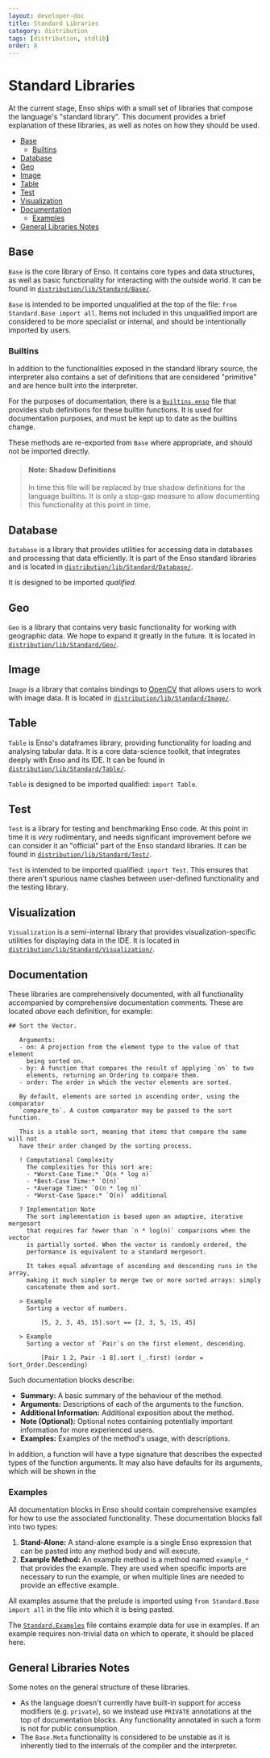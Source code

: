 ```yaml
---
layout: developer-doc
title: Standard Libraries
category: distribution
tags: [distribution, stdlib]
order: 8
---
```


# Standard Libraries

At the current stage, Enso ships with a small set of libraries that compose the
language's "standard library". This document provides a brief explanation of
these libraries, as well as notes on how they should be used.

<!-- MarkdownTOC levels="2,3" autolink="true" indent="  " -->

- [Base](#base)
  - [Builtins](#builtins)
- [Database](#database)
- [Geo](#geo)
- [Image](#image)
- [Table](#table)
- [Test](#test)
- [Visualization](#visualization)
- [Documentation](#documentation)
  - [Examples](#examples)
- [General Libraries Notes](#general-libraries-notes)

<!-- /MarkdownTOC -->

## Base

`Base` is the core library of Enso. It contains core types and data structures,
as well as basic functionality for interacting with the outside world. It can be
found in
[`distribution/lib/Standard/Base/`](https://github.com/enso-org/enso/tree/develop/distribution/lib/Standard/Base/).

`Base` is intended to be imported unqualified at the top of the file:
`from Standard.Base import all`. Items not included in this unqualified import
are considered to be more specialist or internal, and should be intentionally
imported by users.

### Builtins

In addition to the functionalities exposed in the standard library source, the
interpreter also contains a set of definitions that are considered "primitive"
and are hence built into the interpreter.

For the purposes of documentation, there is a
[`Builtins.enso`](https://github.com/enso-org/enso/tree/develop/engine/runtime/src/main/resources/Builtins.enso)
file that provides stub definitions for these builtin functions. It is used for
documentation purposes, and must be kept up to date as the builtins change.

These methods are re-exported from `Base` where appropriate, and should not be
imported directly.

> #### Note: Shadow Definitions
>
> In time this file will be replaced by true shadow definitions for the language
> builtins. It is only a stop-gap measure to allow documenting this
> functionality at this point in time.

## Database

`Database` is a library that provides utilities for accessing data in databases
and processing that data efficiently. It is part of the Enso standard libraries
and is located in
[`distribution/lib/Standard/Database/`](https://github.com/enso-org/enso/tree/develop/distribution/lib/Standard/Database/).

It is designed to be imported _qualified_.

## Geo

`Geo` is a library that contains very basic functionality for working with
geographic data. We hope to expand it greatly in the future. It is located in
[`distribution/lib/Standard/Geo/`](https://github.com/enso-org/enso/tree/develop/distribution/lib/Standard/Geo/).

## Image

`Image` is a library that contains bindings to [OpenCV](https://opencv.org/)
that allows users to work with image data. It is located in
[`distribution/lib/Standard/Image/`](https://github.com/enso-org/enso/tree/develop/distribution/lib/Standard/Image/).

## Table

`Table` is Enso's dataframes library, providing functionality for loading and
analysing tabular data. It is a core data-science toolkit, that integrates
deeply with Enso and its IDE. It can be found in
[`distribution/lib/Standard/Table/`](https://github.com/enso-org/enso/tree/develop/distribution/lib/Standard/Table/).

`Table` is designed to be imported qualified: `import Table`.

## Test

`Test` is a library for testing and benchmarking Enso code. At this point in
time it is _very_ rudimentary, and needs significant improvement before we can
consider it an "official" part of the Enso standard libraries. It can be found
in
[`distribution/lib/Standard/Test/`](https://github.com/enso-org/enso/tree/develop/distribution/lib/Standard/Test/).

`Test` is intended to be imported qualified: `import Test`. This ensures that
there aren't spurious name clashes between user-defined functionality and the
testing library.

## Visualization

`Visualization` is a semi-internal library that provides visualization-specific
utilities for displaying data in the IDE. It is located in
[`distribution/lib/Standard/Visualization/`](https://github.com/enso-org/enso/tree/develop/distribution/lib/Standard/Visualization/).

## Documentation

These libraries are comprehensively documented, with all functionality
accompanied by comprehensive documentation comments. These are located _above_
each definition, for example:

```enso
## Sort the Vector.

   Arguments:
   - on: A projection from the element type to the value of that element
     being sorted on.
   - by: A function that compares the result of applying `on` to two
     elements, returning an Ordering to compare them.
   - order: The order in which the vector elements are sorted.

   By default, elements are sorted in ascending order, using the comparator
   `compare_to`. A custom comparator may be passed to the sort function.

   This is a stable sort, meaning that items that compare the same will not
   have their order changed by the sorting process.

   ! Computational Complexity
     The complexities for this sort are:
     - *Worst-Case Time:* `O(n * log n)`
     - *Best-Case Time:* `O(n)`
     - *Average Time:* `O(n * log n)`
     - *Worst-Case Space:* `O(n)` additional

   ? Implementation Note
     The sort implementation is based upon an adaptive, iterative mergesort
     that requires far fewer than `n * log(n)` comparisons when the vector
     is partially sorted. When the vector is randomly ordered, the
     performance is equivalent to a standard mergesort.

     It takes equal advantage of ascending and descending runs in the array,
     making it much simpler to merge two or more sorted arrays: simply
     concatenate them and sort.

   > Example
     Sorting a vector of numbers.

         [5, 2, 3, 45, 15].sort == [2, 3, 5, 15, 45]

   > Example
     Sorting a vector of `Pair`s on the first element, descending.

         [Pair 1 2, Pair -1 8].sort (_.first) (order = Sort_Order.Descending)
```

Such documentation blocks describe:

- **Summary:** A basic summary of the behaviour of the method.
- **Arguments:** Descriptions of each of the arguments to the function.
- **Additional Information:** Additional exposition about the method.
- **Note (Optional):** Optional notes containing potentially important
  information for more experienced users.
- **Examples:** Examples of the method's usage, with descriptions.

In addition, a function will have a type signature that describes the expected
types of the function arguments. It may also have defaults for its arguments,
which will be shown in the

### Examples

All documentation blocks in Enso should contain comprehensive examples for how
to use the associated functionality. These documentation blocks fall into two
types:

1. **Stand-Alone:** A stand-alone example is a single Enso expression that can
   be pasted into any method body and will execute.
2. **Example Method:** An example method is a method named `example_*` that
   provides the example. They are used when specific imports are necessary to
   run the example, or when multiple lines are needed to provide an effective
   example.

All examples assume that the prelude is imported using
`from Standard.Base import all` in the file into which it is being pasted.

The
[`Standard.Examples`](https://github.com/enso-org/enso/tree/develop/distribution/lib/Standard/Examples/)
file contains example data for use in examples. If an example requires
non-trivial data on which to operate, it should be placed here.

## General Libraries Notes

Some notes on the general structure of these libraries.

- As the language doesn't currently have built-in support for access modifiers
  (e.g. `private`), so we instead use `PRIVATE` annotations at the top of
  documentation blocks. Any functionality annotated in such a form is not for
  public consumption.
- The `Base.Meta` functionality is considered to be unstable as it is inherently
  tied to the internals of the compiler and the interpreter.
